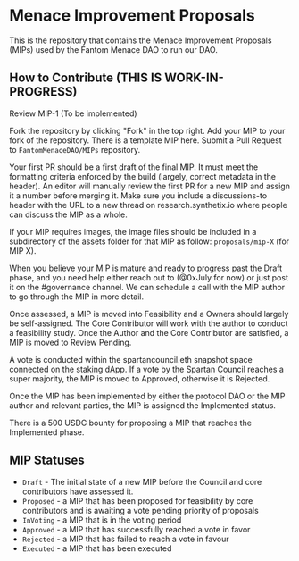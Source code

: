 # Menace Improvement Proposals

This is the repository that contains the Menace Improvement Proposals (MIPs) used by the Fantom Menace DAO to run our DAO. 


## How to Contribute (THIS IS WORK-IN-PROGRESS)

Review MIP-1 (To be implemented) 

Fork the repository by clicking "Fork" in the top right.
Add your MIP to your fork of the repository. There is a template MIP here.
Submit a Pull Request to `FantomMenaceDAO/MIPs` repository.

Your first PR should be a first draft of the final MIP. It must meet the formatting criteria enforced by the build (largely, correct metadata in the header). An editor will manually review the first PR for a new MIP and assign it a number before merging it. Make sure you include a discussions-to header with the URL to a new thread on research.synthetix.io where people can discuss the MIP as a whole.

If your MIP requires images, the image files should be included in a subdirectory of the assets folder for that MIP as follow: `proposals/mip-X` (for MIP X).

When you believe your MIP is mature and ready to progress past the Draft phase, and you need help either reach out to (@0xJuly for now) or just post it on the #governance channel. We can schedule a call with the MIP author to go through the MIP in more detail.

Once assessed, a MIP is moved into Feasibility and a Owners should largely be self-assigned. The Core Contributor will work with the author to conduct a feasibility study. Once the Author and the Core Contributor are satisfied, a MIP is moved to Review Pending. 

A vote is conducted within the spartancouncil.eth snapshot space connected on the staking dApp. If a vote by the Spartan Council reaches a super majority, the MIP is moved to Approved, otherwise it is Rejected.

Once the MIP has been implemented by either the protocol DAO or the MIP author and relevant parties, the MIP is assigned the Implemented status. 

There is a 500 USDC bounty for proposing a MIP that reaches the Implemented phase.

## MIP Statuses
- `Draft` - The initial state of a new MIP before the Council and core contributors have assessed it.
- `Proposed` - a MIP that has been proposed for feasibility by core contributors and is awaiting a vote pending priority of proposals
- `InVoting` - a MIP that is in the voting period
- `Approved` - a MIP that has successfully reached a vote in favor
- `Rejected` - a MIP that has failed to reach a vote in favour
- `Executed` - a MIP that has been executed
